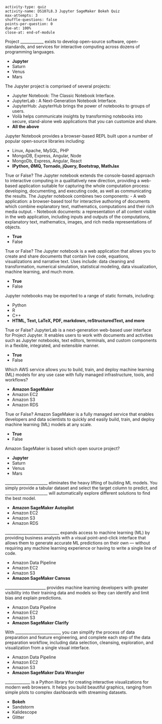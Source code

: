 ```c-lms
activity-type: quiz
activity-name: DS107L8.3 Jupyter SageMaker Bokeh Quiz
max-attempts: 3
shuffle-questions: false
points-per-question: 0
due-at: 100%
close-at: end-of-module
```

Project ____________ exists to develop open-source software, open-standards, and services for interactive computing across dozens of programming languages.
- **Jupyter**
- Saturn
- Venus
- Mars

The Jupyter project is comprised of several projects: 
- Jupyter Notebook: The Classic Notebook Interface. 
- JupyterLab : A Next-Generation Notebook Interface. 
- JupyterHub: JupyterHub brings the power of notebooks to groups of users. 
- Voilà helps communicate insights by transforming notebooks into secure, stand-alone web applications that you can customize and share.
- **All the above**

Jupyter Notebook provides a browser-based REPL built upon a number of popular open-source libraries including:
- Linux, Apache, MySQL, PHP
- MongoDB, Express, Angular, Node
- MongoDb, Express, Angular, React
- **IPython, ØMQ, Tornado, jQuery, Bootstrap, MathJax**

True or False? The Jupyter notebook extends the console-based approach to interactive computing in a qualitatively new direction, providing a web-based application suitable for capturing the whole computation process: developing, documenting, and executing code, as well as communicating the results. The Jupyter notebook combines two components: - A web application: a browser-based tool for interactive authoring of documents which combine explanatory text, mathematics, computations and their rich media output. - Notebook documents: a representation of all content visible in the web application, including inputs and outputs of the computations, explanatory text, mathematics, images, and rich media representations of objects.
- **True**
- False

True or False? The Jupyter notebook is a web application that allows you to create and share documents that contain live code, equations, visualizations and narrative text. Uses include: data cleaning and transformation, numerical simulation, statistical modeling, data visualization, machine learning, and much more.
- **True**
- False

Jupyter notebooks may be exported to a range of static formats, including:
- Python
- R
- C++
- **HTML, Text, LaTeX, PDF, markdown, reStructuredText, and more**

True or False? JupyterLab is a next-generation web-based user interface for Project Jupyter. It enables users to work with documents and activities such as Jupyter notebooks, text editors, terminals, and custom components in a flexible, integrated, and extensible manner.
- **True**
- False

Which AWS service allows you to build, train, and deploy machine learning (ML) models for any use case with fully managed infrastructure, tools, and workflows?
- **Amazon SageMaker**
- Amazon EC2
- Amazon S3
- Amazon RDS

True or False? Amazon SageMaker is a fully managed service that enables developers and data scientists to quickly and easily build, train, and deploy machine learning (ML) models at any scale.
- **True**
- False

Amazon SageMaker is based which open source project?
- **Jupyter**
- Saturn
- Venus
- Mars

______________________ eliminates the heavy lifting of building ML models. You simply provide a tabular dataset and select the target column to predict, and ______________________ will automatically explore different solutions to find the best model.
- **Amazon SageMaker Autopilot**
- Amazon EC2
- Amazon S3
- Amazon RDS

____________________________ expands access to machine learning (ML) by providing business analysts with a visual point-and-click interface that allows them to generate accurate ML predictions on their own — without requiring any machine learning experience or having to write a single line of code.
- Amazon Data Pipeline
- Amazon EC2
- Amazon S3
- **Amazon SageMaker Canvas**

_____________________ provides machine learning developers with greater visibility into their training data and models so they can identify and limit bias and explain predictions.
- Amazon Data Pipeline
- Amazon EC2
- Amazon S3
- **Amazon SageMaker Clarify**

With _______________________, you can simplify the process of data preparation and feature engineering, and complete each step of the data preparation workflow, including data selection, cleansing, exploration, and visualization from a single visual interface. 
- Amazon Data Pipeline
- Amazon EC2
- Amazon S3
- **Amazon SageMaker Data Wrangler**


_____________ is a Python library for creating interactive visualizations for modern web browsers. It helps you build beautiful graphics, ranging from simple plots to complex dashboards with streaming datasets. 
- **Bokeh**
- Sandstorm
- Kalidescope
- Glitter








